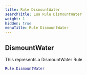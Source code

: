 ```yaml
---
title: Rule DismountWater
searchTitle: Lua Rule DismountWater
weight: 1
hidden: true
menuTitle: Rule DismountWater
---
```

## DismountWater

This represents a DismountWater Rule
```lua
Rule.DismountWater
```